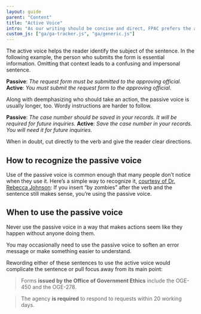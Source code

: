 ```yaml
---
layout: guide
parent: "Content"
title: "Active Voice"
intro: "As our writing should be concise and direct, FPAC prefers the active voice as it supports brevity and makes written content more engaging."
custom_js: ["ga/ga-tracker.js", "ga/generic.js"]
---
```


The active voice helps the reader identify the subject of the sentence. In the following example, the person who submits the form is essential information. Omitting that context leads to a confusing and impersonal sentence.

**Passive**: _The request form must be submitted to the approving official._
**Active**: _You must submit the request form to the approving official._

Along with deemphasizing who should take an action, the passive voice is usually longer, too. Wordy instructions are harder to follow.

**Passive**: _The case number should be saved in your records. It will be required for future inquiries._
**Active**: _Save the case number in your records. You will need it for future inquiries._

When in doubt, cut directly to the verb and give the reader clear directions.

## How to recognize the passive voice

Use of the passive voice is common enough that many people don’t notice when they use it. Here’s a simple way to recognize it, [courtesy of Dr. Rebecca Johnson](https://twitter.com/johnsonr/status/259012668298506240): If you insert “by zombies” after the verb and the sentence still makes sense, you’re using the passive voice.

## When to use the passive voice

Never use the passive voice in a way that makes actions seem like they happen without anyone doing them.

You may occasionally need to use the passive voice to soften an error message or make something easier to understand.

Rewording either of these sentences to use the active voice would complicate the sentence or pull focus away from its main point:

> Forms __issued by the Office of Government Ethics__ include the OGE-450 and the OGE-278.

> The agency __is required__ to respond to requests within 20 working days.
